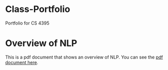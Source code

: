 # Class-Portfolio
Portfolio for CS 4395

# Overview of NLP
This is a pdf document that shows an overview of NLP. You can see the [pdf document here](Overview_Of_NLP.pdf).
